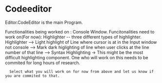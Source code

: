 Codeeditor
==========
Editor.CodeEditor is the main Program.

Functionalities being worked on         :  Console Window.
Funcitonalities need to work on(For now): Highlighter -- three different types of highlighter.
        Highlighter --> Light highlight of Line where cursor is at in the Input window not console
                     -->   Mark dark higlighting of line when user clicks at the line number of that line
                     -->   Syntax Highlighting -> This might be the most difficult highlighting component. 
                                            One who will work on this needs to be commited for long hours of research.
                                            
      Select what you will work on for now from above and let us know if you are commited to that.
      
      
